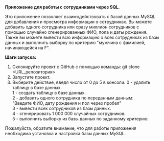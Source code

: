 **Приложение для работы с сотрудниками через SQL.**

Это приложение позволяет взаимодействовать с базой данных MySQL для добавления и просмотра информации о сотрудниках. 
Вы можете добавить одного сотрудника или сразу миллион сотрудников с помощью случайно сгенерированных ФИО, пола и даты рождения. 
Также вы можете вывести всю информацию о всех сотрудниках из базы данных и выполнить выборку по критерию "мужчина с фамилией, начинающейся на F".

**Шаги запуска:**
 1. Склонируйте проект с GitHub с помощью команды: git clone <URL_репозитория>
 2. Запустите проект.
 3. Выберите действие, введя число от 0 до 5 в консоли.
     0 - удалить таблицу в базе данных.  
     1 - создать таблицу в базе данных.  
     2 - добавить одного сотрудника по переданным данным:  
         "Введите ФИО, дату рождения и пол через пробел"  
     3 - вывести всех сотрудников из базы данных.  
     4 - сгенерировать 1 000 000 случайных сотрудников.  
     5 - выполнить выборку из базы данных по заданному критерию.  


Пожалуйста, обратите внимание, что для работы приложения необходима установка и настройка базы данных MySQL.
